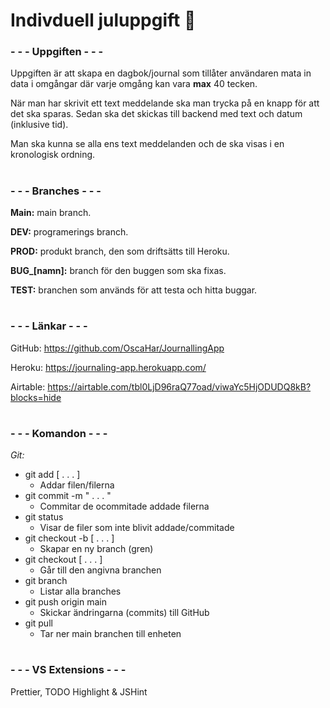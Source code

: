 # Indivduell juluppgift 🎅

### - - - **Uppgiften** - - -

Uppgiften är att skapa en dagbok/journal som tillåter användaren mata in data i omgångar där varje omgång kan vara **max** 40 tecken.

När man har skrivit ett text meddelande ska man trycka på en knapp för att det ska sparas. Sedan ska det skickas till backend med text och datum (inklusive tid).

Man ska kunna se alla ens text meddelanden och de ska visas i en kronologisk ordning.

#

### - - - **Branches** - - -

**Main:** main branch.

**DEV:** programerings branch.

**PROD:** produkt branch, den som driftsätts till Heroku.

**BUG\_[namn]:** branch för den buggen som ska fixas.

**TEST:** branchen som används för att testa och hitta buggar.

#

### - - - **Länkar** - - -

GitHub: https://github.com/OscaHar/JournallingApp

Heroku: https://journaling-app.herokuapp.com/

Airtable: https://airtable.com/tbl0LjD96raQ77oad/viwaYc5HjODUDQ8kB?blocks=hide

#

### - - - **Komandon** - - -

_Git:_

- git add [ . . . ]
  - Addar filen/filerna
- git commit -m " . . . "
  - Commitar de ocommitade addade filerna
- git status
  - Visar de filer som inte blivit addade/commitade
- git checkout -b [ . . . ]
  - Skapar en ny branch (gren)
- git checkout [ . . . ]
  - Går till den angivna branchen
- git branch
  - Listar alla branches
- git push origin main
  - Skickar ändringarna (commits) till GitHub
- git pull
  - Tar ner main branchen till enheten

#

### - - - **VS Extensions** - - -

Prettier, TODO Highlight & JSHint

#
